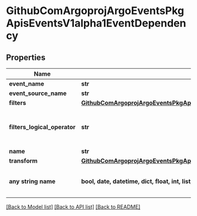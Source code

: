 # GithubComArgoprojArgoEventsPkgApisEventsV1alpha1EventDependency


## Properties
Name | Type | Description | Notes
------------ | ------------- | ------------- | -------------
**event_name** | **str** |  | [optional] 
**event_source_name** | **str** |  | [optional] 
**filters** | [**GithubComArgoprojArgoEventsPkgApisEventsV1alpha1EventDependencyFilter**](GithubComArgoprojArgoEventsPkgApisEventsV1alpha1EventDependencyFilter.md) |  | [optional] 
**filters_logical_operator** | **str** | FiltersLogicalOperator defines how different filters are evaluated together. Available values: and (&amp;&amp;), or (||) Is optional and if left blank treated as and (&amp;&amp;). | [optional] 
**name** | **str** |  | [optional] 
**transform** | [**GithubComArgoprojArgoEventsPkgApisEventsV1alpha1EventDependencyTransformer**](GithubComArgoprojArgoEventsPkgApisEventsV1alpha1EventDependencyTransformer.md) |  | [optional] 
**any string name** | **bool, date, datetime, dict, float, int, list, str, none_type** | any string name can be used but the value must be the correct type | [optional]

[[Back to Model list]](../README.md#documentation-for-models) [[Back to API list]](../README.md#documentation-for-api-endpoints) [[Back to README]](../README.md)


